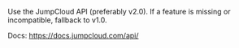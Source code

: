 Use the JumpCloud API (preferably v2.0). If a feature is missing or incompatible, fallback to v1.0.

Docs: https://docs.jumpcloud.com/api/
